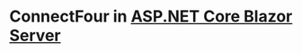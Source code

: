# ConnectFour in [ASP.NET Core Blazor Server](https://dotnet.microsoft.com/apps/aspnet/web-apps/blazor)
